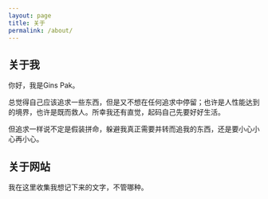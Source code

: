 ```yaml
---
layout: page
title: 关于
permalink: /about/
---
```


## 关于我

你好，我是Gins Pak。

总觉得自己应该追求一些东西，但是又不想在任何追求中停留；也许是人性能达到的境界，也许是既而救人。所幸我还有直觉，起码自己先要好好生活。

但追求一样说不定是假装拼命，躲避我真正需要并转而追我的东西，还是要小心小心再小心。

## 关于网站

我在这里收集我想记下来的文字，不管哪种。
